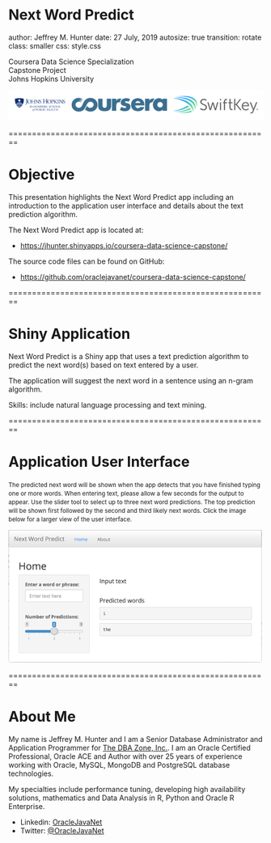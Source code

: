 Next Word Predict
========================================================
author: Jeffrey M. Hunter
date: 27 July, 2019
autosize: true
transition: rotate
class: smaller
css: style.css

Coursera Data Science Specialization<br />
Capstone Project<br />
Johns Hopkins University<br />

![SwiftKey, JHU & Coursera Logo](images/logos-footer.png)

========================================================
# **Objective**

This presentation highlights the Next Word Predict app
including an introduction to the application user
interface and details about the text prediction
algorithm.

The Next Word Predict app is located at:

<ul>
    <li><a target="_blank" href="https://jhunter.shinyapps.io/coursera-data-science-capstone/">https://jhunter.shinyapps.io/coursera-data-science-capstone/</a></li>
</ul>

The source code files can be found on GitHub:

<ul>
    <li><a target="_blank" href="https://github.com/oraclejavanet/coursera-data-science-capstone/">https://github.com/oraclejavanet/coursera-data-science-capstone/</a></li>
</ul>

========================================================
# **Shiny Application**

Next Word Predict is a Shiny app that uses a text
prediction algorithm to predict the next word(s) based on
text entered by a user.

The application will suggest the next word in a sentence
using an n-gram algorithm.


Skills: include natural language processing and text mining.

========================================================
# **Application User Interface**

<small>
The predicted next word will be shown when the app
detects that you have finished typing one or more words.
When entering text, please allow a few seconds for the
output to appear. Use the slider tool to select up to
three next word predictions. The top prediction will be
shown first followed by the second and third likely
next words. Click the image below for a larger view
of the user interface.
</small>

<a target="_blank" href="http://www.idevelopment.info/data/DataScience/uploads/next-word-predict-ui-large.png"><img src="images/next-word-predict-ui.png"></a>

========================================================
# **About Me**

My name is Jeffrey M. Hunter and I am a Senior Database
Administrator and Application Programmer for
<a target="_blank" href="https://www.dbazone.com/">The DBA Zone, Inc.</a>.
I am an Oracle Certified Professional, Oracle ACE and Author
with over 25 years of experience working with Oracle, MySQL,
MongoDB and PostgreSQL database technologies.

My specialties include performance tuning, developing high
availability solutions, mathematics and Data Analysis in R, Python
and Oracle R Enterprise.

* Linkedin: [OracleJavaNet](https://www.linkedin.com/in/oraclejavanet/)
* Twitter: [@OracleJavaNet](https://twitter.com/oraclejavanet/)
